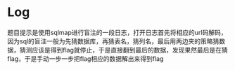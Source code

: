 # Log

题目提示是使用sqlmap进行盲注的一段日志，打开日志首先将相应的url码解码，因为sql的盲注一般为先猜数据库，再猜表名，猜列名，最后用两边夹的策略猜数据，猜测应该是得到flag就停止，于是直接翻到最后的数据，发现果然最后是在猜flag，于是手动一步一步把flag相应的数据解出来得到flag